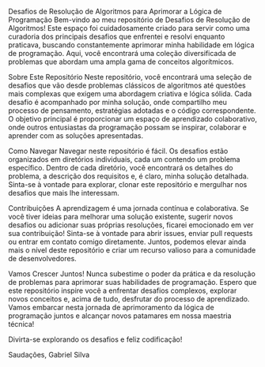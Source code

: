 Desafios de Resolução de Algoritmos para Aprimorar a Lógica de Programação
Bem-vindo ao meu repositório de Desafios de Resolução de Algoritmos! Este espaço foi cuidadosamente criado para servir como uma curadoria dos principais desafios que enfrentei e resolvi enquanto praticava, buscando constantemente aprimorar minha habilidade em lógica de programação. Aqui, você encontrará uma coleção diversificada de problemas que abordam uma ampla gama de conceitos algorítmicos.

Sobre Este Repositório
Neste repositório, você encontrará uma seleção de desafios que vão desde problemas clássicos de algoritmos até questões mais complexas que exigem uma abordagem criativa e lógica sólida. Cada desafio é acompanhado por minha solução, onde compartilho meu processo de pensamento, estratégias adotadas e o código correspondente. O objetivo principal é proporcionar um espaço de aprendizado colaborativo, onde outros entusiastas da programação possam se inspirar, colaborar e aprender com as soluções apresentadas.

Como Navegar
Navegar neste repositório é fácil. Os desafios estão organizados em diretórios individuais, cada um contendo um problema específico. Dentro de cada diretório, você encontrará os detalhes do problema, a descrição dos requisitos e, é claro, minha solução detalhada. Sinta-se à vontade para explorar, clonar este repositório e mergulhar nos desafios que mais lhe interessam.

Contribuições
A aprendizagem é uma jornada contínua e colaborativa. Se você tiver ideias para melhorar uma solução existente, sugerir novos desafios ou adicionar suas próprias resoluções, ficarei emocionado em ver sua contribuição! Sinta-se à vontade para abrir issues, enviar pull requests ou entrar em contato comigo diretamente. Juntos, podemos elevar ainda mais o nível deste repositório e criar um recurso valioso para a comunidade de desenvolvedores.

Vamos Crescer Juntos!
Nunca subestime o poder da prática e da resolução de problemas para aprimorar suas habilidades de programação. Espero que este repositório inspire você a enfrentar desafios complexos, explorar novos conceitos e, acima de tudo, desfrutar do processo de aprendizado. Vamos embarcar nesta jornada de aprimoramento da lógica de programação juntos e alcançar novos patamares em nossa maestria técnica!

Divirta-se explorando os desafios e feliz codificação!

Saudações,
Gabriel Silva
